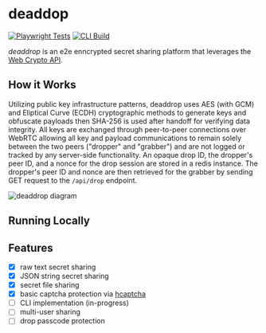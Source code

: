 # deaddop

[![Playwright Tests](https://github.com/dallen4/deaddrop/actions/workflows/ci_workflow.yml/badge.svg?branch=main)](https://github.com/dallen4/deaddrop/actions/workflows/ci_workflow.yml) [![CLI Build](https://github.com/dallen4/deaddrop/actions/workflows/cli_pkg_workflow.yml/badge.svg)](https://github.com/dallen4/deaddrop/actions/workflows/cli_pkg_workflow.yml)

*deaddrop* is an e2e enncrypted secret sharing platform that leverages the [Web Crypto API](https://developer.mozilla.org/en-US/docs/Web/API/Web_Crypto_API).

## How it Works

Utilizing public key infrastructure patterns, deaddrop uses AES (with GCM) and Eliptical Curve (ECDH) cryptographic methods to generate keys and obfuscate payloads then SHA-256 is used after handoff for verifying data integrity. All keys are exchanged through peer-to-peer connections over WebRTC allowing all key and payload communications to remain solely between the two peers ("dropper" and "grabber") and are not logged or tracked by any server-side functionality. An opaque drop ID, the dropper's peer ID, and a nonce for the drop session are stored in a redis instance. The dropper's peer ID and nonce are then retrieved for the grabber by sending GET request to the `/api/drop` endpoint.

![deaddrop diagram](assets/deaddrop.jpeg)

## Running Locally

<!-- TODO -->

## Features

- [x] raw text secret sharing
- [x] JSON string secret sharing
- [x] secret file sharing
- [x] basic captcha protection via [hcaptcha](https://www.hcaptcha.com/)
- [ ] CLI implementation (in-progress)
- [ ] multi-user sharing
- [ ] drop passcode protection
